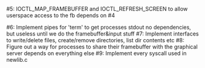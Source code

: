 #5: IOCTL_MAP_FRAMEBUFFER and IOCTL_REFRESH_SCREEN to allow userspace access to the fb 
    depends on #4

#6: Implement pipes for 'term' to get processes stdout
    no dependencies, but useless until we do the framebuffer&input stuff
#7: Implement interfaces to write/delete files, create/remove directories, list dir contents etc
#8: Figure out a way for processes to share their framebuffer with the graphical server
    depends on everything else
#9: Implement every syscall used in newlib.c
